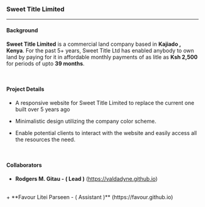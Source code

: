 ### Sweet Title Limited
-----

#### Background

**Sweet Title Limited** is a commercial land company based in **Kajiado , Kenya**. For the past 5+ years, Sweet Title Ltd has enabled anybody to own land by paying for it in affordable monthly payments of as litle as **Ksh 2,500** for periods of upto **39 months**.

<br/>

#### Project Details
+ A responsive website for Sweet Title Limited to replace the current one built over 5 years ago

+ Minimalistic design utilizing the company color scheme.

+ Enable potential clients to interact with the website and easily access all the resources the need.

<br/>

#### Collaborators

+ **Rodgers M. Gitau - ( Lead )**  (https://valdadyne.github.io)
<br/>
+ **Favour Litei Parseen - ( Assistant )** (https://favour.github.io)